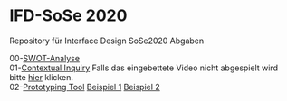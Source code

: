 # IFD-SoSe 2020

Repository für Interface Design SoSe2020 Abgaben

00-[SWOT-Analyse](https://webuser.hs-furtwangen.de/~raschpic/IFD/SWOT-IFD-01.png)<br>
01-[Contextual Inquiry](https://webuser.hs-furtwangen.de/~raschpic/IFD/01/Contextual%20Inquiry.pdf) Falls das eingebettete Video nicht abgespielt wird bitte [hier](https://webuser.hs-furtwangen.de/~raschpic/IFD/01/Ohne%20Titel.mov) klicken.<br>
02-[Prototyping Tool](https://webuser.hs-furtwangen.de/~raschpic/IFD/02/UXPin%20Vorstellung%202.pdf) [Beispiel 1](https://webuser.hs-furtwangen.de/~raschpic/IFD/02/IFD_UXpin_Example.mov) [Beispiel 2](https://webuser.hs-furtwangen.de/~raschpic/IFD/02/IFD_UXpin_Example2.mov) 
